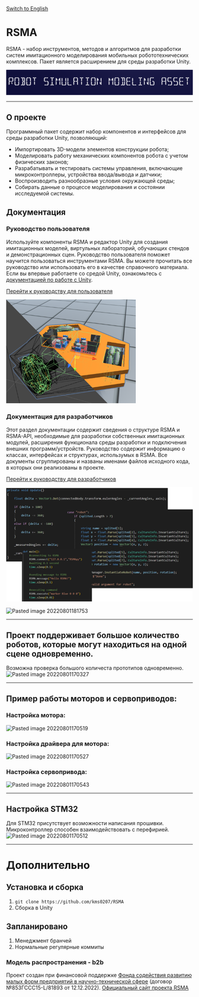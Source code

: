 [Switch to English](/README_EN.md)
# RSMA
RSMA - набор инструментов, методов и алгоритмов для разработки систем имитационного моделирования мобильных робототехнических комплексов.
Пакет является расширением для среды разработки Unity.

![Robot Simulation Modeling Asset](Images/Logo.png)
__________
## О проекте
Программный пакет содержит набор компонентов и интерфейсов для среды разработки Unity, позволяющий:
- Импортировать 3D-модели элементов конструкции робота;
- Моделировать работу механических компонентов робота с учетом физических законов;
- Разрабатывать и тестировать системы управления, включающие микроконтроллеры, устройства ввода/вывода и датчики;
- Воспроизводить разнообразные условия окружающей среды;
- Собирать данные о процессе моделирования и состоянии исследуемой системы.

## Документация
### Руководство пользователя
Используйте компоненты RSMA и редактор Unity для создания имитационных моделей, виртульных лабораторий, обучающих стендов и демонстрационных сцен.
Руководство пользователя поможет научится пользоваться инструментами RSMA. Вы можете прочитать все руководство или использовать его в качестве справочного материала.
Если вы впервые работаете со средой Unity, ознакомьтесь с [документацией по работе с Unity](https://docs.unity3d.com/Manual/).

[Перейти к руководству для пользователя](/Manual/ru/Manual.md)

<img src="Images/Manual.png" alt="Manual" width="350" height="auto">

### Документация для разработчиков
Этот раздел документации содержит сведения о структуре RSMA и RSMA-API, необходимые для разработки собственных имитационных модулей, расширения функционала среды разработки и подключения внешних программ/устройств. 
Руководство содержит информацию о классах, интерфейсах и структурах, использумых в RSMA. Все документы сгруппированы и названы именами файлов исходного кода, в которых они реализованы в проекте.

[Перейти к руководству для разработчиков](/ScriptingAPI/ru/ScriptingAPI.md)

<img src="Images/ScriptingAPI.png" alt="ScriptingAPI" width="600" height="auto">


![Pasted image 20220801181753](https://user-images.githubusercontent.com/38568309/182213480-f4eb57dd-babb-4224-81f2-ab8b121a3845.png)
__________
## Проект поддерживает большое количество роботов, которые могут находиться на одной сцене одновременно.
Возможна проверка большого количеста прототипов одновременно.
![Pasted image 20220801170327](https://user-images.githubusercontent.com/38568309/182213517-3b6cf9f2-0112-4389-8756-ea6f70db1a6f.png)

_____
## Пример работы моторов и сервоприводов:
### Настройка мотора:
![Pasted image 20220801170519](https://user-images.githubusercontent.com/38568309/182213563-7a36ee9b-d76c-4677-b3a4-57a863d1204c.png)

### Настройка драйвера для мотора: 
![Pasted image 20220801170527](https://user-images.githubusercontent.com/38568309/182213581-8d10cf85-e1f6-4e61-aa6a-d3716c30fa66.png)
### Настройка сервопривода:
![Pasted image 20220801170543](https://user-images.githubusercontent.com/38568309/182213605-65552723-1f74-4a96-9283-7b15dc9dc889.png)
_______
## Настройка STM32
Для STM32 присутствует возможности написания прошивки. Микроконтроллер способен взаимодействовать с перефирией.
![Pasted image 20220801170512](https://user-images.githubusercontent.com/38568309/182213641-fcf9cd6d-ec37-4363-8772-29894d1fc190.png)
___
# Дополнительно
## Установка и сборка
1. ```git clone https://github.com/kms0207/RSMA```
2. Сборка в Unity
## Запланировано
1. Менеджмент бранчей
2. Нормальные регулярные коммиты
### Модель распространения - b2b

Проект создан при финансовой поддержке [Фонда содействия развитию малых форм предприятий в научно-технической сфере](https://fasie.ru/) (договор №853ГССС15-L/81893 от 12.12.2022).
[Официальный сайт проекта RSMA](https://grimdark.ru/)
<!--Гифки, пространство должно быть занято тем, что в пункте описано, а не интерфейсом Unity-->
<!--Кратко про основные файлы расписать-->
